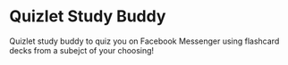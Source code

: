 # Quizlet Study Buddy
Quizlet study buddy to quiz you on Facebook Messenger using flashcard decks from a subejct of your choosing!